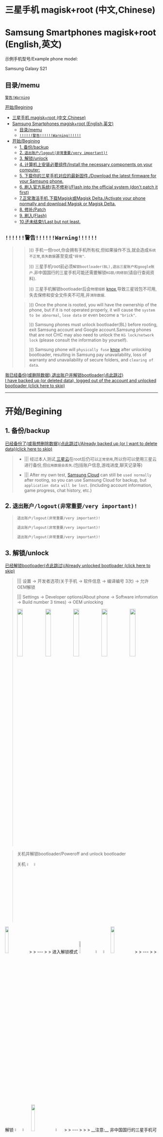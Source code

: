 # 三星手机 magisk+root (中文,Chinese)
# Samsung Smartphones magisk+root (English,英文)

示例手机型号/Example phone model:

Samsung Galaxy S21

目录/memu
---
[`警告!Warning`](#`!!!!!!警告!!!!!!Warning!!!!!!`)

[开始/Begining](#开始/Begining)

- [三星手机 magisk+root (中文,Chinese)](#三星手机-magiskroot-中文chinese)
- [Samsung Smartphones magisk+root (English,英文)](#samsung-smartphones-magiskroot-english英文)
	- [目录/memu](#目录memu)
	- [`!!!!!!警告!!!!!!Warning!!!!!!`](#警告warning)
- [开始/Begining](#开始begining)
	- [1. 备份/backup](#1-备份backup)
	- [2. `退出账户/logout(非常重要/very important)!`](#2-退出账户logout非常重要very-important)
	- [3. 解锁/unlock](#3-解锁unlock)
	- [4. 计算机上安装必要组件/Install the necessary components on your computer:](#4-计算机上安装必要组件install-the-necessary-components-on-your-computer)
	- [5. 下载你的三星手机对应的最新固件./Download the latest firmware for your Samsung phone.](#5-下载你的三星手机对应的最新固件download-the-latest-firmware-for-your-samsung-phone)
	- [6. 刷入官方系统(先不修补)/Flash into the official system (don't patch it first)](#6-刷入官方系统先不修补flash-into-the-official-system-dont-patch-it-first)
	- [7.正常激活手机,下载Magisk或Magisk Delta./Activate your phone normally and download Magisk or Magisk Delta.](#7正常激活手机下载magisk或magisk-deltaactivate-your-phone-normally-and-download-magisk-or-magisk-delta)
	- [8. 修补/Patch](#8-修补patch)
	- [9. 刷入(Flash)](#9-刷入flash)
	- [10.还未结束!/Last but not least.](#10还未结束last-but-not-least)

## `!!!!!!警告!!!!!!Warning!!!!!!`
> > ))) 手机一但root,你会拥有手机所有权,但如果操作不当,就会造成`系统不正常`,`丢失数据`甚至变成`"砖块"`.
> >
> > ))) 三星手机root前必须`解锁bootloader(BL),退出三星账户和google账户`.非中国国行的三星手机可能还需要解锁`KG锁/网络锁`(请自行查阅资料).
> >
> > ))) 三星手机解锁bootloader后会`物理熔断` [knox](https://samsung.com/security),导致三星钱包不可用,失去保修和安全文件夹不可用,并`清除数据`.
>
> > ))) Once the phone is rooted, you will have the ownership of the phone, but if it is not operated properly, it will cause the `system to be abnormal`, `lose data` or even become a `"brick"`.
> >
> > ))) Samsung phones must unlock bootloader(BL) before rooting, exit Samsung account and Google account.Samsung phones that are not CHC may also need to unlock the `KG lock/network lock` (please consult the information by yourself).
> >
> > ))) Samsung phone will `physically fuse` [knox](https://samsung.com/security) after unlocking bootloader, resulting in Samsung pay unavailability, loss of warranty and unavailability of secure folders, and `clearing of data`.

[我已经备份(或删除数据),退出账户并解锁bootloader(点此跳过)<br />I have backed up (or deleted data), logged out of the account and unlocked bootloader (click here to skip)](#4-计算机上安装必要组件install-the-necessary-components-on-your-computer)

---

# 开始/Begining
## 1. 备份/backup
[已经备份了(或我想删除数据)(点此跳过)/Already backed up (or I want to delete data)(click here to skip)](#2-退出账户logout非常重要very-important)

> * ||| 经过本人测试,[三星云](https://support.samsungcloud.com)在root后仍可以`正常使用`,所以你可以使用三星云进行备份,但`应用数据会丢失`.(包括账户信息,游戏进度,聊天记录等)
>
> * ||| After my own test, [Samsung Cloud](https://support.samsungcloud.com) can still be `used normally` after rooting, so you can use Samsung Cloud for backup, but `application data will be lost`. (including account information, game progress, chat history, etc.)

## 2. `退出账户/logout(非常重要/very important)!`
> `退出账户/logout(非常重要/very important)!`
>
> `退出账户/logout(非常重要/very important)!`
>
> `退出账户/logout(非常重要/very important)!`

## 3. 解锁/unlock
[已经解锁bootloader(点此跳过)/Already unlocked bootloader (click here to skip)](#4-计算机上安装必要组件install-the-necessary-components-on-your-computer)

> ||| 设置 -> 开发者选项(关于手机 -> 软件信息 -> 编译编号 3次) -> 允许OEM解锁
>
> ||| Settings -> Developer options(About phone -> Software information -> Build number 3 times) -> OEM unlocking
>
> <img src="screen/关于手机.svg" width="20%" /><img src="screen/软件信息.svg"  width="20%" /><img src="screen/编译编号.svg" width="20%" /><img src="screen/开发者选项.svg" width="20%" /><img src="screen/OEM解锁.svg" width="20%" />

> 关机并解锁bootloader/Poweroff and unlock bootloader
>
> 关机 <img src="button/s-.svg" width="5%" /><img src="button/7s.svg" width="5%" />
<img src="screen/poweroff.svg" width="15%" />
>
> ---
>
> 进入解锁模式 <img src="button/USB.svg" width="10%" /> <img src="button/+-.svg" width="5%" /><img src="button/7s.svg" width="5%" /><img src="screen/warning.svg" width="15%" />
>
> ---
>
> 解锁 <img src="button/+.svg" width="5%" /><img src="button/7s.svg" width="5%" /> <img src="screen/unlock-UI.svg" width="15%"/> <img src="button/+.svg" width="5%" />
>
> ---
>
> > __注意:__ 非中国国行的三星手机可能还需要解锁`KG锁/网络锁`(请自行查阅资料).
> >
> > __Note:__ Samsung phones that are not CHC may also need to unlock the `KG lock/network lock` (please consult the information by yourself).

请等待一段时间.你可以趁这个时间下载 Odin3 和 Frija以及必要组件.


Please wait for a while.You can download Odin3, Frija and the necessary components during this time.

[![Download Odin3, Frija & necessary components(必要组件)](https://img.shields.io/badge/Download-Odin3,_Frija_&_necessary_components(必要组件)-blue)](https://linux-rm.github.io/link/3)
https://linux-rm.github.io/link/3

## 4. 计算机上安装必要组件/Install the necessary components on your computer:
>
> 下载 Odin3 和 Frija 以及必要组件.
>
> Download Odin3, Frija and the necessary components.
>
> [![Download Odin3, Frija & necessary components(必要组件)](https://img.shields.io/badge/Download-Odin3,_Frija_&_necessary_components(必要组件)-blue)](https://linux-rm.github.io/link/3)
https://linux-rm.github.io/link/3
>
> > 解压缩并以管理员身份运行/Unzip and run as administrator.
> >
> > 接下来你的电脑会收到更新重启,一般20分钟就能完成./Your computer will then receive an update restart, which will usually take 20 minutes




## 5. 下载你的三星手机对应的最新固件./Download the latest firmware for your Samsung phone.

> 打开/Open `Frija`
>
> <img src="PC/2.png" width="50%"/><img src="PC/3.png" width="50%"/>
>
> * !!! __`由于下载的固件还需要由软件解密,所以不要以为速度为0kb/s就是下载完了.`__
>
> * !!! __`Since the downloaded firmware also needs to be decrypted by the software, do not think that a speed of 0kb/s means that the download is finished.`__
>
> 等待约半小时/Wait about half an hour
>
> <img src="PC/4.png" width="50%"/><img src="PC/5.png" width="50%"/>
>
> 解压固件包后你就可以得到三星刷机5件套./After unzipping the firmware package, you can get the Samsung flashing 5-piece set.

## 6. 刷入官方系统(先不修补)/Flash into the official system (don't patch it first)
> 手机关机,进入下载模式./Turn off your phone and enter the download mode.
>
> <img src="button/s-.svg" width="5%" /><img src="button/7s.svg" width="5%" /> <img src="screen/poweroff.svg" width="10%" /> <img src="button/USB.svg" width="10%" /> <img src="button/+-.svg" width="5%" /><img src="button/7s.svg" width="5%" /><img src="screen/warning.svg" width="15%" /> <img src="button/+.svg" width="5%" /> <img src="screen/download-mode.png" width="15%">
>
> 在你的计算机上电脑打开 odin3./Open odin3 on your computer.
>
> 将BL,AP,CP,CSC打钩,选择对应前缀的刷机包,注意CSC要选择`CSC_CSC`而不是HOME_CSC
>
> Tick BL, AP, CP, CSC, select the flashing package with the corresponding prefix, and note that CSC should select `CSC_CSC` instead of HOME_CSC
>
> <img src="PC/6.png"/>
>
> 等待5分钟./Wait 5 minutes.
>
> 你的手机会清除数据并自动重启./Your phone will clear the data and restart automatically
>
> 如果系统能正常进入"欢迎"界面,那么你离root成功又进了一步,否则请[点击返回](#5-下载你的三星手机对应的最新固件download-the-latest-firmware-for-your-samsung-phone)
>
> If the system can enter the "Welcome" screen normally, then you are one step closer to root success, otherwise please [click to return](#5-下载你的三星手机对应的最新固件download-the-latest-firmware-for-your-samsung-phone)

## 7.正常激活手机,下载Magisk或Magisk Delta./Activate your phone normally and download Magisk or Magisk Delta.

[![Download Magisk Delta](https://img.shields.io/badge/Download-Magisk_Delta-red)](https://linux-rm.github.io/link/1)
https://linux-rm.github.io/link/1

## 8. 修补/Patch
> 在电脑上复制AP文件到手机/Copy the AP file on the computer to the phone.
>
> <img src="screen/复制AP.png">
>
> 打开/Open Magisk(Delta)
>
> <img src="screen/Magisk-Delta.png" width="20%">
> <img src="screen/安装.svg" width="20%"><img src="screen/选择并修补一个文件.png" width="20%"><img src="screen/选择文件.png" width="20%"><img src="screen/开始修补.png" width="20%"><img src="screen/修补完成.png" width="20%">
>
> 把修补后的文件复制到电脑上./Copy the patched files to your computer.
>
> Path: /storage/emulated/0/Download/magisk_patch-xxx
>

## 9. 刷入(Flash)
> > 同/Same as [#6](#6-刷入官方系统先不修补flash-into-the-official-system-dont-patch-it-first).
> >
> > 但AP改为修补后的文件./But the AP changes to the patched file.
>
> > 如果刷入成功,你会看到带黄色感叹号的红色警告信息.
> >
> > If the flash is successful, you'll see a red warning message with a yellow exclamation mark.
>
> > 若出现错误,则按音量键让其选择`Factory reset(恢复出场设置)`,并按下侧键进行确认.
> >
> > If an error occurs, press the volume key to select 'Factory reset' and press the side button to confirm.
>
> > 提示: 你的 ROOT 不会因为恢复出厂设置而丢失.
> >
> > Tips: Your ROOT will not be lost due to factory reset.

## 10.还未结束!/Last but not least.
当你激活手机时,会报错 `[2002] -45` ,不必担心,以下是解决方法:

When you activate your phone, it displays `[2002] -45`, don't worry, here's how to fix it:

> 欢迎 -> 辅助功能 -> TalkBack -> 设置 -> 盲文键盘 -> 设置盲文键盘 -> [Gbard](.)(超链接) -> 浏览器
>
> Welcome -> Accessibility -> TalkBack -> Settings -> Braille Keyboard -> Set Braille Keyboard -> [Gbard](.)(Hyperlinks) -> browser
>
> <img src="screen/欢迎.png" width="10%" /><img src="screen/辅助功能.png" width="10%" /><img src="screen/TalkBack.png" width="10%" /><img src="screen/TalkBack-设置.png" width="10%" /><img src="screen/盲文键盘.png" width="10%" /><img src="screen/Gboard.png" width="10%" /><img src="screen/三星浏览器.png" width="10%" /><img src="screen/三星浏览器个人信息.png" width="10%" /><img src="screen/三星浏览器权限.png" width="10%" /><img src="screen/新闻资讯.png" width="10%" />

> 输入 URL 下载并安装:
>
> Enter the URL to download and install:
>
> [![Download Magisk Delta](https://img.shields.io/badge/Download-Magisk_Delta-red)](https://linux-rm.github.io/link/1)
https://linux-rm.github.io/link/1

> <img src="screen/Magisk-Delta.png" width="25%"><img src="screen/修复环境.png" width="25%" /><img src="screen/最后安装.png" width="25%" /><img src="screen/结束.png" width="25%" />

> 重启后下载并安装模块:
>
> Download and install the module after rebooting:
>
> [![Download samsung-activation-bypass-v2 module](https://img.shields.io/badge/Download-samsung--activation--bypass--v2_module-green)](https://linux-rm.github.io/link/2)
https://linux-rm.github.io/link/2

您可以使用 root 了.

You can use the root.
